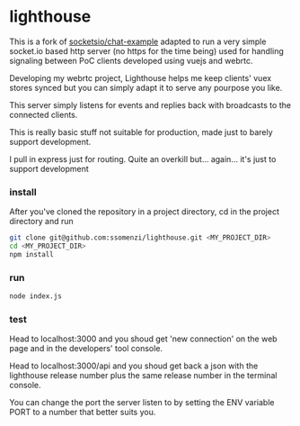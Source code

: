 # lighthouse

This is a fork of [socketsio/chat-example](https://github.com/socketio/chat-example) adapted to run a very simple socket.io based http server (no https for the time being)
 used for handling signaling between PoC clients developed using vuejs and webrtc.

Developing my webrtc project, Lighthouse helps me keep clients' vuex stores synced but you can simply adapt it to serve
any pourpose you like.

This server simply listens for events and replies back with broadcasts to the connected clients.

This is really basic stuff not suitable for production, made just to barely
support development.

I pull in express just for routing. Quite an overkill but... again... it's just to support development

### install
After you've cloned the repository in a project directory, cd in the project directory and run

```bash
git clone git@github.com:ssomenzi/lighthouse.git <MY_PROJECT_DIR>
cd <MY_PROJECT_DIR>
npm install
```

### run

```bash
node index.js
```

### test
Head to localhost:3000 and you shoud get 'new connection' on the web page and in the
developers' tool console.

Head to localhost:3000/api and you shoud get back a json with the lighthouse release number plus the same
release number in the terminal console.

You can change the port the server listen to by setting the ENV variable PORT to a number that
better suits you.
